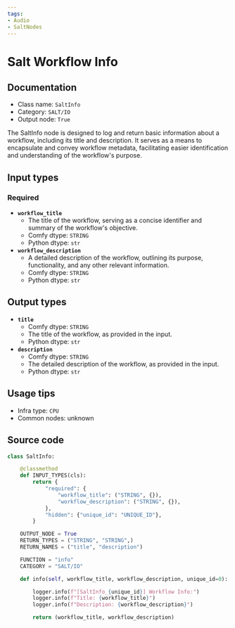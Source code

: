 ```yaml
---
tags:
- Audio
- SaltNodes
---
```


# Salt Workflow Info
## Documentation
- Class name: `SaltInfo`
- Category: `SALT/IO`
- Output node: `True`

The SaltInfo node is designed to log and return basic information about a workflow, including its title and description. It serves as a means to encapsulate and convey workflow metadata, facilitating easier identification and understanding of the workflow's purpose.
## Input types
### Required
- **`workflow_title`**
    - The title of the workflow, serving as a concise identifier and summary of the workflow's objective.
    - Comfy dtype: `STRING`
    - Python dtype: `str`
- **`workflow_description`**
    - A detailed description of the workflow, outlining its purpose, functionality, and any other relevant information.
    - Comfy dtype: `STRING`
    - Python dtype: `str`
## Output types
- **`title`**
    - Comfy dtype: `STRING`
    - The title of the workflow, as provided in the input.
    - Python dtype: `str`
- **`description`**
    - Comfy dtype: `STRING`
    - The detailed description of the workflow, as provided in the input.
    - Python dtype: `str`
## Usage tips
- Infra type: `CPU`
- Common nodes: unknown


## Source code
```python
class SaltInfo:

    @classmethod
    def INPUT_TYPES(cls):
        return {
            "required": {
                "workflow_title": ("STRING", {}),
                "workflow_description": ("STRING", {}),
            },
            "hidden": {"unique_id": "UNIQUE_ID"},
        }

    OUTPUT_NODE = True
    RETURN_TYPES = ("STRING", "STRING",)
    RETURN_NAMES = ("title", "description")

    FUNCTION = "info"
    CATEGORY = "SALT/IO"

    def info(self, workflow_title, workflow_description, unique_id=0):

        logger.info(f"[SaltInfo_{unique_id}] Workflow Info:")
        logger.info(f"Title: {workflow_title}")
        logger.info(f"Description: {workflow_description}")

        return (workflow_title, workflow_description)

```
